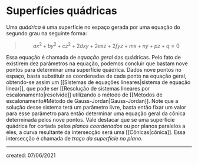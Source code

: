 # Superfícies quádricas
Uma *quádrica* é uma superfície no espaço gerada por uma equação do segundo grau na seguinte forma:

>$$
  ax^2 + by^2 + cz^2 + 2dxy + 2exz + 2fyz + mx + ny + pz + q = 0
>$$

Essa equação é chamada de *equação geral* das quádricas. Pelo fato de existirem dez parâmetros na equação, podemos concluir que bastam nove pontos para determinar uma superfície quádrica.
Dados nove pontos no espaço, basta substituir as coordenadas de cada ponto na equação geral, obtendo-se assim um [[Sistemas de equações lineares|sistema de equação linear]], que pode ser [[Resolução de sistemas lineares por escalonamento|resolvido]] utilizando o método de [[Métodos de escalonamento#Método de Gauss-Jordan|Gauss-Jordan]]. Note que a solução desse sistema terá um parâmetro livre, basta então fixar um valor para esse parâmetro para então determinar uma equação geral da cônica determinada pelos nove pontos.
Vale destacar que se uma superfície quádrica for cortada pelos *planos coordenados* ou por planos paralelos a eles, a curva resultante da intersecção será uma [[Cônicas|cônica]]. Essa intersecção é chamada de *traço da superfície no plano*.

---

created: 07/06/2021
